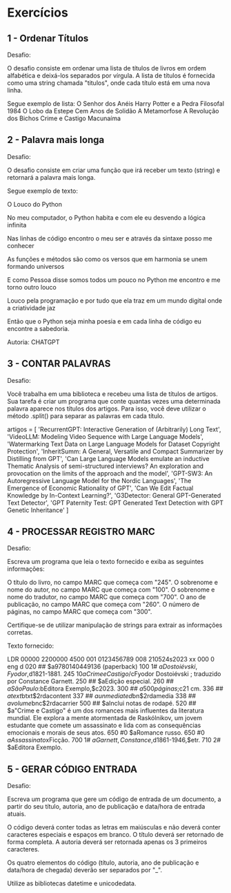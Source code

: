 # Exercícios

## 1 - Ordenar Títulos
Desafio:

O desafio consiste em ordenar uma lista de títulos de livros em ordem alfabética e deixá-los separados por vírgula.
A lista de títulos é fornecida como uma string chamada "titulos", onde cada título está em uma nova linha.


Segue exemplo de lista:
O Senhor dos Anéis
Harry Potter e a Pedra Filosofal
1984
O Lobo da Estepe
Cem Anos de Solidão
A Metamorfose
A Revolução dos Bichos
Crime e Castigo
Macunaíma

## 2 - Palavra mais longa
Desafio:

O desafio consiste em criar uma função que irá receber um texto (string) e retornará a palavra mais longa.


Segue exemplo de texto:

O Louco do Python

No meu computador,
o Python habita
e com ele eu desvendo
a lógica infinita

Nas linhas de código
encontro o meu ser
e através da sintaxe
posso me conhecer

As funções e métodos
são como os versos
que em harmonia se unem
formando universos

E como Pessoa disse
somos todos um pouco
no Python me encontro
e me torno outro louco

Louco pela programação
e por tudo que ela traz
em um mundo digital
onde a criatividade jaz

Então que o Python
seja minha poesia
e em cada linha de código
eu encontre a sabedoria.

Autoria: CHATGPT

## 3 - CONTAR PALAVRAS

Desafio:

Você trabalha em uma biblioteca e recebeu uma lista de títulos de artigos. 
Sua tarefa é criar um programa que conte quantas vezes uma determinada palavra aparece nos títulos dos artigos. 
Para isso, você deve utilizar o método .split() para separar as palavras em cada título.

artigos = [
'RecurrentGPT: Interactive Generation of (Arbitrarily) Long Text',
'VideoLLM: Modeling Video Sequence with Large Language Models',
'Watermarking Text Data on Large Language Models for Dataset Copyright Protection',
'InheritSumm: A General, Versatile and Compact Summarizer by Distilling from GPT',
'Can Large Language Models emulate an inductive Thematic Analysis of semi-structured interviews? An exploration and provocation on the limits of the approach and the model',
'GPT-SW3: An Autoregressive Language Model for the Nordic Languages',
'The Emergence of Economic Rationality of GPT',
'Can We Edit Factual Knowledge by In-Context Learning?',
'G3Detector: General GPT-Generated Text Detector',
'GPT Paternity Test: GPT Generated Text Detection with GPT Genetic Inheritance'
]

## 4 - PROCESSAR REGISTRO MARC

Desafio:

Escreva um programa que leia o texto fornecido e exiba as seguintes informações:

O título do livro, no campo MARC que começa com "245".
O sobrenome e nome do autor, no campo MARC que começa com "100".
O sobrenome e nome do tradutor, no campo MARC que começa com "700".
O ano de publicação, no campo MARC que começa com "260".
O número de páginas, no campo MARC que começa com "300".

Certifique-se de utilizar manipulação de strings para extrair as informações corretas.

Texto fornecido:

LDR 00000        2200000   4500
001 0123456789
008 210524s2023    xx            000 0 eng d
020 ## $a9780140449136 (paperback)
100 1# $aDostoiévski, Fyodor,$d1821-1881.
245 10$aCrime e Castigo /$cFyodor Dostoiévski ; traduzido por Constance Garnett.
250 ## $aEdição especial.
260 ## $aSão Paulo :$bEditora Exemplo,$c2023.
300 ## $a500 páginas ;$c21 cm.
336 ## $atext$btxt$2rdacontent
337 ## $aunmediated$bn$2rdamedia
338 ## $avolume$bnc$2rdacarrier
500 ## $aInclui notas de rodapé.
520 ## $a"Crime e Castigo" é um dos romances mais influentes da literatura mundial. Ele explora a mente atormentada de Raskólnikov, um jovem estudante que comete um assassinato e lida com as consequências emocionais e morais de seus atos.
650 #0 $aRomance russo.
650 #0 $aAssassinato$xFicção.
700 1# $aGarnett, Constance,$d1861-1946,$etr.
710 2# $aEditora Exemplo.

## 5 - GERAR CÓDIGO ENTRADA 

Desafio:

Escreva um programa que gere um código de entrada de um documento, a partir do seu título, autoria, ano de publicação 
e data/hora de entrada atuais.

O código deverá conter todas as letras em maiúsculas e não deverá conter caracteres especiais e espaços em branco.
O título deverá ser retornado de forma completa.
A autoria deverá ser retornada apenas os 3 primeiros caracteres.

Os quatro elementos do código (título, autoria, ano de publicação e data/hora de chegada) deverão ser separados por "_".

Utilize as bibliotecas datetime e unicodedata.